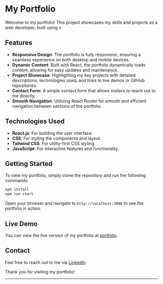 # My Portfolio

Welcome to my portfolio! This project showcases my skills and projects as a web developer, built using v 

## Features

- **Responsive Design**: The portfolio is fully responsive, ensuring a seamless experience on both desktop and mobile devices.
- **Dynamic Content**: Built with React, the portfolio dynamically loads content, allowing for easy updates and maintenance.
- **Project Showcase**: Highlighting my key projects with detailed descriptions, technologies used, and links to live demos or GitHub repositories.
- **Contact Form**: A simple contact form that allows visitors to reach out to me directly.
- **Smooth Navigation**: Utilizing React Router for smooth and efficient navigation between sections of the portfolio.

## Technologies Used

- **React.js**: For building the user interface.
- **CSS**: For styling the components and layout.
- **Tailwind CSS**: For utility-first CSS styling.
- **JavaScript**: For interactive features and functionality.

## Getting Started

To view my portfolio, simply clone the repository and run the following commands:

```bash
npm install
npm run start
```

Open your browser and navigate to `http://localhost:3000` to see the portfolio in action.

## Live Demo

You can view the live version of my portfolio at [portfolio](https://rimsha-shoukat.github.io/portfolio/).

## Contact

Feel free to reach out to me via [LinkedIn](https://www.linkedin.com/in/rimsha-shoukat).

Thank you for visiting my portfolio!

---

